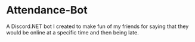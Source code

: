 # Attendance-Bot
A Discord.NET bot I created to make fun of my friends for saying that they would be online at a specific time and then being late.
